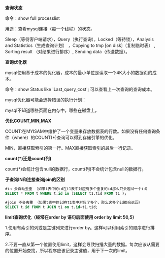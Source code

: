 **查询状态**

命令：show full processlist

用途：查看mysql连接（每一个线程）的状态。

Sleep（等待客户端请求），Query（执行查询），Locked（等待锁），Analysis and Statistics（生成查询计划） ，Copying to tmp [on disk]（复制临时表） , Sorting result （对结果进行排序）, Sending data（传送数据）。



**查询优化器**

mysql使用基于成本的优化器，成本的最小单位是读取一个4K大小的数据页的成本。

命令：show Status like 'Last_query_cost'; 可以查看上一次查询的查询成本。

mysql优化器可能会选择错误的执行计划：

mysql不知道哪些页面在内存中，哪些在磁盘上。



**优化COUNT,MIN,MAX**

COUNT:在MYISAM中维护了一个变量来存放数据表的行数。如果没有任何查询条件（where）的COUNT(*)查询可以得到存储引擎的优化。

MIN，直接获取索引的第一行。MAX直接获取索引的最后一行记录。



**count(*)还是count(列)**

count(*)会统计包含null的数据行，count(列)不会统计包含null的数据行。



**子查询IN和连接查询join的区别**

```sql
#in 会自动去重 （如果t表中的id在t1表中对应有多个重复的id那么只会返回一个id）
SELECT * FROM t WHERE t.id in (SELECT t1.tid FROM t1 );

#join 不会去重 （如果t表中的id在t1表中对应了多个，那么这多个id都会返回）
SELECT t.id FROM t JOIN t1 on t.id=t1.tid;
```



**limit查询优化（经常在order by 语句后面使用 order by limit 50,5）**

1.使用有索引的列或是主键列来进行order by。这样可以利用索引的顺序进行排序。

2.不要一直从第一个位置使用limit，这样会导致扫描大量的数据。每次应该从需要的位置开始查找，所以程序应该记录主键值，用于下一次的limit。



